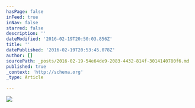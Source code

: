 ```yaml
---
hasPage: false
inFeed: true
inNav: false
starred: false
description: ''
dateModified: '2016-02-19T20:50:03.856Z'
title: ''
datePublished: '2016-02-19T20:53:45.078Z'
author: []
sourcePath: _posts/2016-02-19-54e64de9-2083-4432-814f-3014140780f6.md
published: true
_context: 'http://schema.org'
_type: Article

---
```

![](https://the-grid-user-content.s3-us-west-2.amazonaws.com/c0eff0f2-e473-48fa-a7d4-1dbafa989a3d.jpg)